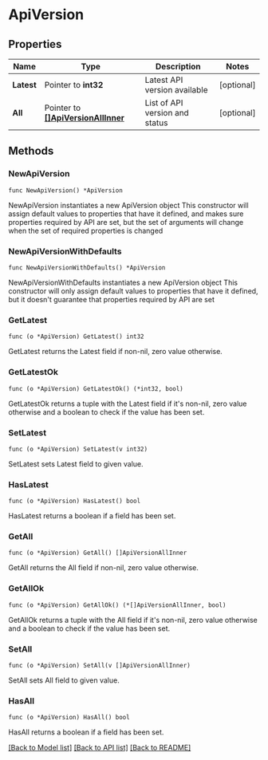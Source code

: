 # ApiVersion

## Properties

Name | Type | Description | Notes
------------ | ------------- | ------------- | -------------
**Latest** | Pointer to **int32** | Latest API version available | [optional] 
**All** | Pointer to [**[]ApiVersionAllInner**](ApiVersionAllInner.md) | List of API version and status | [optional] 

## Methods

### NewApiVersion

`func NewApiVersion() *ApiVersion`

NewApiVersion instantiates a new ApiVersion object
This constructor will assign default values to properties that have it defined,
and makes sure properties required by API are set, but the set of arguments
will change when the set of required properties is changed

### NewApiVersionWithDefaults

`func NewApiVersionWithDefaults() *ApiVersion`

NewApiVersionWithDefaults instantiates a new ApiVersion object
This constructor will only assign default values to properties that have it defined,
but it doesn't guarantee that properties required by API are set

### GetLatest

`func (o *ApiVersion) GetLatest() int32`

GetLatest returns the Latest field if non-nil, zero value otherwise.

### GetLatestOk

`func (o *ApiVersion) GetLatestOk() (*int32, bool)`

GetLatestOk returns a tuple with the Latest field if it's non-nil, zero value otherwise
and a boolean to check if the value has been set.

### SetLatest

`func (o *ApiVersion) SetLatest(v int32)`

SetLatest sets Latest field to given value.

### HasLatest

`func (o *ApiVersion) HasLatest() bool`

HasLatest returns a boolean if a field has been set.

### GetAll

`func (o *ApiVersion) GetAll() []ApiVersionAllInner`

GetAll returns the All field if non-nil, zero value otherwise.

### GetAllOk

`func (o *ApiVersion) GetAllOk() (*[]ApiVersionAllInner, bool)`

GetAllOk returns a tuple with the All field if it's non-nil, zero value otherwise
and a boolean to check if the value has been set.

### SetAll

`func (o *ApiVersion) SetAll(v []ApiVersionAllInner)`

SetAll sets All field to given value.

### HasAll

`func (o *ApiVersion) HasAll() bool`

HasAll returns a boolean if a field has been set.


[[Back to Model list]](../README.md#documentation-for-models) [[Back to API list]](../README.md#documentation-for-api-endpoints) [[Back to README]](../README.md)


